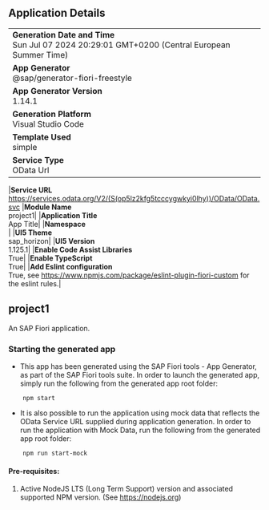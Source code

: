 ## Application Details

|                                                                                                  |
| ------------------------------------------------------------------------------------------------ |
| **Generation Date and Time**<br>Sun Jul 07 2024 20:29:01 GMT+0200 (Central European Summer Time) |
| **App Generator**<br>@sap/generator-fiori-freestyle                                              |
| **App Generator Version**<br>1.14.1                                                              |
| **Generation Platform**<br>Visual Studio Code                                                    |
| **Template Used**<br>simple                                                                      |
| **Service Type**<br>OData Url                                                                    |

|**Service URL**<br>https://services.odata.org/V2/(S(op5lz2kfg5tcccygwkyi0lhy))/OData/OData.svc
|**Module Name**<br>project1|
|**Application Title**<br>App Title|
|**Namespace**<br>|
|**UI5 Theme**<br>sap_horizon|
|**UI5 Version**<br>1.125.1|
|**Enable Code Assist Libraries**<br>True|
|**Enable TypeScript**<br>True|
|**Add Eslint configuration**<br>True, see https://www.npmjs.com/package/eslint-plugin-fiori-custom for the eslint rules.|

## project1

An SAP Fiori application.

### Starting the generated app

- This app has been generated using the SAP Fiori tools - App Generator, as part of the SAP Fiori tools suite. In order to launch the generated app, simply run the following from the generated app root folder:

```
    npm start
```

- It is also possible to run the application using mock data that reflects the OData Service URL supplied during application generation. In order to run the application with Mock Data, run the following from the generated app root folder:

```
    npm run start-mock
```

#### Pre-requisites:

1. Active NodeJS LTS (Long Term Support) version and associated supported NPM version. (See https://nodejs.org)
